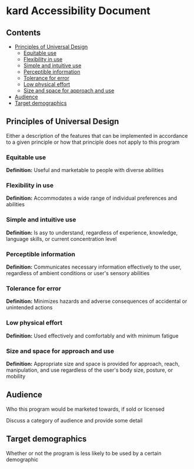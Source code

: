 # kard Accessibility Document

## Contents

- [Principles of Universal Design](#universal-design-principles)
  - [Equitable use](equitable-use)
  - [Flexibility in use](flexible-use)
  - [Simple and intuitive use](simple-intuitive-use)
  - [Perceptible information](perceptible-information)
  - [Tolerance for error](tolerance-error)
  - [Low physical effort](low-physical-effort)
  - [Size and space for approach and use](size-shape-approach)
- [Audience](audience)
- [Target demographics](target-demographics)

## Principles of Universal Design

Either a description of the features that can be implemented in accordance to a
given principle or how that principle does not apply to this program

### Equitable use

**Definition:** Useful and marketable to people with diverse abilities 

### Flexibility in use

**Definition:** Accommodates a wide range of individual preferences and abilities

### Simple and intuitive use

**Definition:** Is asy to understand, regardless of experience, knowledge, language skills,
or current concentration level

### Perceptible information

**Definition:** Communicates necessary information effectively to the user, regardless of
ambient conditions or user's sensory abilities

### Tolerance for error

**Definition:** Minimizes hazards and adverse consequences of accidental or unintended actions

### Low physical effort

**Definition:** Used effectively and comfortably and with minimum fatigue 

### Size and space for approach and use

**Definition:** Appropriate size and space is provided for approach, reach, manipulation, and use 
regardless of the user's body size, posture, or mobility


## Audience

Who this program would be marketed towards, if sold or licensed

Discuss a category of audience and provide some detail


## Target demographics

Whether or not the program is less likely to be used by a certain demographic